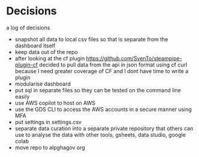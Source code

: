 # Decisions

a log of decisions

- snapshot all data to local csv files so that is separate from the dashboard itself
- keep data out of the repo
- after looking at the cf plugin https://github.com/SvenTo/steampipe-plugin-cf decided to pull data from the api in json format using cf curl because I need greater coverage of CF and I dont have time to write a plugin
- modularise dashboard
- put sql in separate files so they can be tested on the command line easily
- use AWS copilot to host on AWS
- use the GDS CLI to access the AWS accounts in a secure manner using MFA
- put settings in settings.csv
- separate data curation into a separate private repository that others can use to analyse the data with other tools, gsheets, data studio, google colab
-  move repo to alpghagov org

